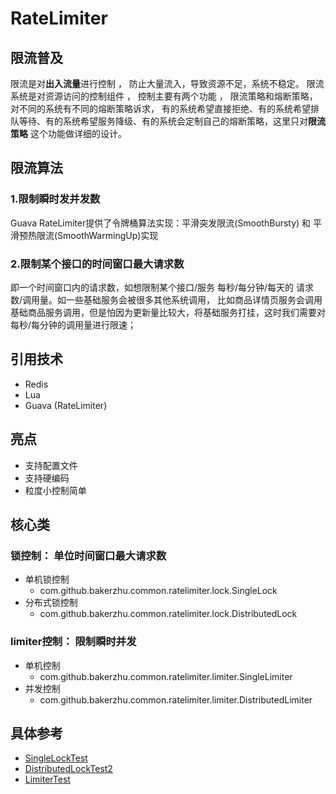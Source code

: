 # RateLimiter

## 限流普及
限流是对**出入流量**进行控制 ， 防止大量流入，导致资源不足，系统不稳定。
限流系统是对资源访问的控制组件 ， 控制主要有两个功能 ， 限流策略和熔断策略，对不同的系统有不同的熔断策略诉求，
有的系统希望直接拒绝、有的系统希望排队等待、有的系统希望服务降级、有的系统会定制自己的熔断策略，这里只对**限流策略** 这个功能做详细的设计。

## 限流算法
### 1.限制瞬时发并发数
Guava RateLimiter提供了令牌桶算法实现：平滑突发限流(SmoothBursty) 和 平滑预热限流(SmoothWarmingUp)实现
### 2.限制某个接口的时间窗口最大请求数
即一个时间窗口内的请求数，如想限制某个接口/服务 每秒/每分钟/每天的 请求数/调用量。如一些基础服务会被很多其他系统调用，
比如商品详情页服务会调用基础商品服务调用，但是怕因为更新量比较大，将基础服务打挂，这时我们需要对每秒/每分钟的调用量进行限速；

## 引用技术
* Redis
* Lua
* Guava (RateLimiter)

## 亮点
* 支持配置文件
* 支持硬编码
* 粒度小控制简单

## 核心类

### 锁控制： 单位时间窗口最大请求数
* 单机锁控制
    * com.github.bakerzhu.common.ratelimiter.lock.SingleLock
* 分布式锁控制
    * com.github.bakerzhu.common.ratelimiter.lock.DistributedLock

### limiter控制： 限制瞬时并发
* 单机控制
    * com.github.bakerzhu.common.ratelimiter.limiter.SingleLimiter
* 并发控制
    * com.github.bakerzhu.common.ratelimiter.limiter.DistributedLimiter



## 具体参考

* [SingleLockTest](https://github.com/ZhuBaker/rate-limiter/blob/master/src/test/java/com/github/bakerzhu/common/lock/SingleLockTest.java)
* [DistributedLockTest2](https://github.com/ZhuBaker/rate-limiter/blob/master/src/test/java/com/github/bakerzhu/common/lock/DistributedLockTest2.java)
* [LimiterTest](https://github.com/ZhuBaker/rate-limiter/blob/master/src/test/java/com/github/bakerzhu/common/limiter/LimiterTest.java)



